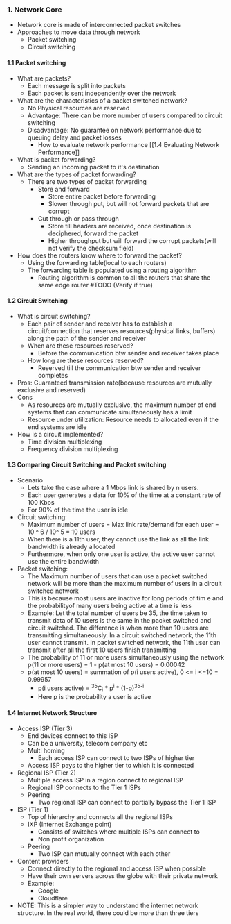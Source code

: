 
### 1. Network Core
- Network core is made of interconnected packet switches
- Approaches to move data through network
	- Packet switching
	- Circuit switching 
#### 1.1 Packet switching
- What are packets?
	- Each message is split into packets
	- Each packet is sent independently over the network 
- What are the characteristics of a packet switched network? 
	- No Physical resources are reserved
	- Advantage: There can be more number of users compared to circuit switching 
	- Disadvantage: No guarantee on network performance due to queuing delay and packet losses 
		- How to evaluate network performance [[1.4 Evaluating Network Performance]]
- What is packet forwarding?
	- Sending an incoming packet to it's destination
- What are the types of packet forwarding?
	- There are two types of packet forwarding
		- Store and forward
			- Store entire packet before forwarding
			- Slower through put, but will not forward packets that are corrupt
		- Cut through or pass through
			- Store till headers are received, once destination is deciphered, forward the packet
			- Higher throughput but will forward the corrupt packets(will not verify the checksum field) 
- How does the routers know where to forward the packet?
	- Using the forwarding table(local to each routers)
	- The forwarding table is populated using a routing algorithm
		- Routing algorithm is common to all the routers that share the same edge router #TODO (Verify if true)
#### 1.2 Circuit Switching
- What is circuit switching?
	- Each pair of sender and receiver has to establish a circuit/connection that reserves resources(physical links, buffers) along the path of the sender and receiver
	- When are these resources reserved?
		- Before the communication btw sender and receiver takes place
	- How long are these resources reserved?
		- Reserved till the communication btw sender and receiver completes
- Pros: Guaranteed transmission rate(because resources are mutually exclusive and reserved)
- Cons
	- As resources are mutually exclusive, the maximum number of end systems that can communicate simultaneously has a limit
	- Resource under utilization: Resource needs to allocated even if the end systems are idle
- How is a circuit implemented?
	- Time division multiplexing
	- Frequency division multiplexing

#### 1.3 Comparing Circuit Switching and Packet switching 
- Scenario
	- Lets take the case where a 1 Mbps link is shared by n users.
	- Each user generates a data for 10% of the time at a constant rate of 100 Kbps
	- For 90% of the time the user is idle
- Circuit switching:
	- Maximum number of users = Max link rate/demand for each user = 10 ^ 6 / 10^ 5 = 10 users
	- When there is a 11th user, they cannot use the link as all the link bandwidth is already allocated
	- Furthermore, when only one user is active, the active user cannot use the entire bandwidth
- Packet switching:
	- The Maximum number of users that can use a packet switched network will be more than the maximum number of users in a circuit switched network
	- This is because most users are inactive for long periods of tim e and the probabilityof many users being active at a time is less 
	- Example: Let the total number of users be 35, the time taken to transmit data of 10 users is the same in the packet switched and circuit switched. The difference is when more than 10 users are transmitting simultaneously. In a circuit switched network, the 11th user cannot transmit. In packet switched network, the 11th user can transmit after all the first 10 users finish transmitting
	- The probability of 11 or more users simultaneously using the network p(11 or more users) = 1 - p(at most 10 users) = 0.00042
	- p(at most 10 users) = summation of p(i users active), 0 <= i <=10 = 0.99957
		- p(i users active) = <sup>35</sup>C<sub>i</sub> * p<sup>i</sup> * (1-p)<sup>35-i</sup>
		- Here p is the probability a user is active

#### 1.4 Internet Network Structure
- Access ISP (Tier 3)
    - End devices connect to this ISP
    - Can be a university, telecom company etc
    - Multi homing
        - Each access ISP can connect to two ISPs of higher tier
    - Access ISP pays to the higher tier to which it is connected
- Regional ISP (Tier 2)
    - Multiple access ISP in a region connect to regional ISP
    - Regional ISP connects to the Tier 1 ISPs
    - Peering
        - Two regional ISP can connect to partially bypass the Tier 1 ISP
- ISP (Tier 1)
    - Top of hierarchy and connects all the regional ISPs
    - IXP (Internet Exchange point)
        - Consists of switches where multiple ISPs can connect to
        - Non profit organization
    - Peering
        - Two ISP can mutually connect with each other
- Content providers
    - Connect directly to the regional and access ISP when possible
    - Have their own servers across the globe with their private network
    - Example:
        - Google
        - Cloudflare
- NOTE: This is a simpler way to understand the internet network structure. In the real world, there could be more than three tiers 